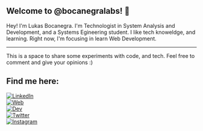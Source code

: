 ## Welcome to @bocanegralabs! 🤖

Hey! I'm Lukas Bocanegra. I'm Technologist in System Analysis and Development, and a Systems Egineering student. I like tech knoweldge, and learning.
Right now, I'm focusing in learn Web Development.
<hr/>
This is a space to share some experiments with code, and tech. Feel free to comment and give your opinions :)

## Find me here:
<!--   <li>Visit my development and tech thoughs on <a href="https://dev.to/bocanegralabs">DEV</a> 💻💡</li>
  <li>Visit my favorite pictures on <a href="https://www.instagram.com/bocanegralabs/">Instagram</a> 🌄</li>
  <li>Visit random thoughs on <a href="https://twitter.com/bocanegralabs">Twitter</a> 🐦</li> -->
  [![LinkedIn](https://img.shields.io/badge/LinkedIn-My%20professional%20profile-0077b5?style=for-the-badge&logo=linkedin&logoColor=white&labelColor=101010)](https://www.linkedin.com/in/bocanegralabs)
  <br/>
  [![Web](https://img.shields.io/badge/WWW-My%20personal%20website-05cb65?style=for-the-badge&logo=Git&logoColor=white&labelColor=101010)](https://bocanegralabs.ga)
  <br/>
  [![Dev](https://img.shields.io/badge/DEV-My%20development%20and%20tech%20thoughs-1a2634?style=for-the-badge&logo=dev.to&logoColor=white&labelColor=101010)](https://dev.to/bocanegralabs)
  <br/>
  [![Twitter](https://img.shields.io/badge/Twitter-Random%20thoughs-1da1f2?style=for-the-badge&logo=twitter&logoColor=white&labelColor=101010)](https://twitter.com/bocanegralabs)
  <br/>
  [![Instagram](https://img.shields.io/badge/Instagram-My%20favorite%20pics-a635a6?style=for-the-badge&logo=instagram&logoColor=white&labelColor=101010)](https://instagram.com/bocanegralabs)
